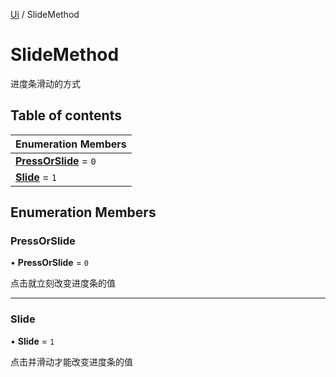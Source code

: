[Ui](../groups/Core.Ui.md) / SlideMethod

# SlideMethod <Badge type="tip" text="Enumeration" /> <Score text="SlideMethod" />

进度条滑动的方式

## Table of contents

| Enumeration Members |
| :-----|
| **[PressOrSlide](mw.SlideMethod.md#pressorslide)** = ``0`` <br> |
| **[Slide](mw.SlideMethod.md#slide)** = ``1`` <br> |

## Enumeration Members

### PressOrSlide <Score text="PressOrSlide" /> 

• **PressOrSlide** = ``0``

点击就立刻改变进度条的值

___

### Slide <Score text="Slide" /> 

• **Slide** = ``1``

点击并滑动才能改变进度条的值
